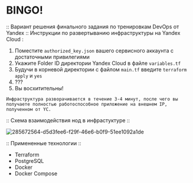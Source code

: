 # BINGO!
:: Вариант решения финального задания по тренировкам DevOps от Yandex ::
Инструкции по развертыванию инфраструктуры на Yandex Cloud :
1. Поместите `authorized_key.json` вашего сервисного аккаунта с достаточными привилегиями
2. Укажите Folder ID директории Yandex Cloud в файле `variables.tf`
3. Будучи в корневой директории с файлом `main.tf` введите `terraform apply` и `yes`
4. ???
5. Вы восхитительны!

`Инфраструктура разворачивается в течение 3-4 минут, после чего вы получаете полностью работоспособное приложение на внешнем IP, полученном от YC.`

:: Схема взаимодействия нод в инфрастуктуре ::

![285672564-d5d3fee6-f29f-46e6-b0f9-51ee1092a1de](https://github.com/detree05/my-little-project/assets/125824800/be4b8ec3-b0b3-442b-a7d8-b94b90cd8af1)

:: Примененные технологии ::
- Terraform
- PostgreSQL
- Docker
- Docker Compose

